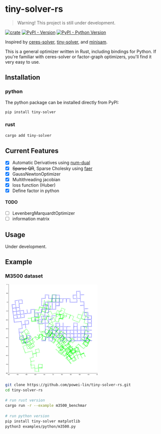 # tiny-solver-rs
> Warning! This project is still under development.

[![crate](https://img.shields.io/crates/v/tiny-solver.svg)](https://crates.io/crates/tiny-solver)
[![PyPI - Version](https://img.shields.io/pypi/v/tiny-solver.svg)](https://pypi.org/project/tiny-solver)
[![PyPI - Python Version](https://img.shields.io/pypi/pyversions/tiny-solver.svg)](https://pypi.org/project/tiny-solver)

Inspired by [ceres-solver](https://github.com/ceres-solver/ceres-solver), [tiny-solver](https://github.com/keir/tinysolver), and [minisam](https://github.com/dongjing3309/minisam).

This is a general optimizer written in Rust, including bindings for Python. If you're familiar with ceres-solver or factor-graph optimizers, you'll find it very easy to use.

## Installation
### python
The python package can be installed directly from PyPI:
```sh
pip install tiny-solver
```
### rust
```sh
cargo add tiny-solver
```

## Current Features

- [x] Automatic Derivatives using [num-dual](https://github.com/itt-ustutt/num-dual)
- [x] ~~Sparse QR~~, Sparse Cholesky using [faer](https://github.com/sarah-ek/faer-rs)
- [x] GaussNewtonOptimizer
- [x] Multithreading jacobian
- [x] loss function (Huber)
- [x] Define factor in python

#### TODO
- [ ] LevenbergMarquardtOptimizer
- [ ] information matrix

## Usage
Under development.

## Example
### M3500 dataset
<img src="docs/m3500_rs.png" width="300" alt="m3500 dataset rust result.">

```sh
git clone https://github.com/powei-lin/tiny-solver-rs.git
cd tiny-solver-rs

# run rust version
cargo run -r --example m3500_benchmar

# run python version
pip install tiny-solver matplotlib
python3 examples/python/m3500.py
```